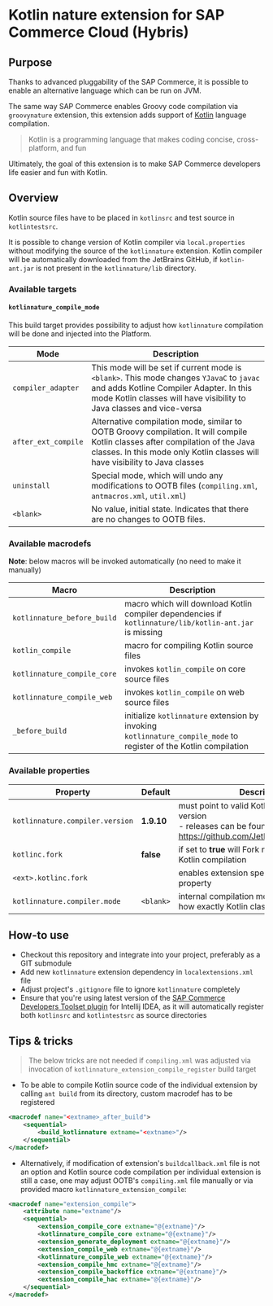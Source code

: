Kotlin nature extension for SAP Commerce Cloud (Hybris)
=====================

## Purpose

Thanks to advanced pluggability of the SAP Commerce, it is possible to enable an alternative language which can be run
on
JVM.

The same way SAP Commerce enables Groovy code compilation via `groovynature` extension, this extension adds support
of [Kotlin](https://kotlinlang.org) language compilation.

> Kotlin is a programming language that makes coding concise, cross-platform, and fun

Ultimately, the goal of this extension is to make SAP Commerce developers life easier and fun with Kotlin.

## Overview

Kotlin source files have to be placed in `kotlinsrc` and test source in `kotlintestsrc`.

It is possible to change version of Kotlin compiler via `local.properties` without modifying the source of
the `kotlinnature` extension. Kotlin compiler will be automatically downloaded from the JetBrains GitHub,
if `kotlin-ant.jar` is not present in the `kotlinnature/lib` directory.

### Available targets

#### `kotlinnature_compile_mode`

This build target provides possibility to adjust how `kotlinnature` compilation will be done and injected into the Platform.

| Mode                | Description                                                                                                                                                                                                   |
|---------------------|---------------------------------------------------------------------------------------------------------------------------------------------------------------------------------------------------------------|
| `compiler_adapter`  | This mode will be set if current mode is `<blank>`. This mode changes `YJavaC` to `javac` and adds Kotline Compiler Adapter. In this mode Kotlin classes will have visibility to Java classes and vice-versa  |
| `after_ext_compile` | Alternative compilation mode, similar to OOTB Groovy compilation. It will compile Kotlin classes after compilation of the Java classes. In this mode only Kotlin classes will have visibility to Java classes |
| `uninstall`         | Special mode, which will undo any modifications to OOTB files (`compiling.xml`, `antmacros.xml`, `util.xml`)                                                                                                  |
| `<blank>`           | No value, initial state. Indicates that there are no changes to OOTB files.                                                                                                                                   |

### Available macrodefs

**Note**: below macros will be invoked automatically (no need to make it manually)

| Macro                       | Description                                                                                                       |
|-----------------------------|-------------------------------------------------------------------------------------------------------------------|
| `kotlinnature_before_build` | macro which will download Kotlin compiler dependencies if `kotlinnature/lib/kotlin-ant.jar` is missing            |
| `kotlin_compile`            | macro for compiling Kotlin source files                                                                           |
| `kotlinnature_compile_core` | invokes `kotlin_compile` on core source files                                                                     |
| `kotlinnature_compile_web`  | invokes `kotlin_compile` on web source files                                                                      |
| `_before_build`             | initialize `kotlinnature` extension by invoking `kotlinnature_compile_mode` to register of the Kotlin compilation |

### Available properties

| Property                        | Default    | Description                                                                                                                      |
|---------------------------------|------------|----------------------------------------------------------------------------------------------------------------------------------|
| `kotlinnature.compiler.version` | **1.9.10** | must point to valid Kotlin compiler release version<br>- releases can be found here https://github.com/JetBrains/kotlin/releases |
| `kotlinc.fork`                  | **false**  | if set to **true** will Fork new process for Kotlin compilation                                                                  |
| `<ext>.kotlinc.fork`            |            | enables extension specific `kotlin.fork` property                                                                                |
| `kotlinnature.compiler.mode`    | `<blank>`  | internal compilation mode flag, indicates how exactly Kotlin classes will be compiled                                            |

## How-to use

- Checkout this repository and integrate into your project, preferably as a GIT submodule
- Add new `kotlinnature` extension dependency in `localextensions.xml` file
- Adjust project's `.gitignore` file to ignore `kotlinnature` completely
- Ensure that you're using latest version of
  the [SAP Commerce Developers Toolset plugin](https://plugins.jetbrains.com/plugin/12867-sap-commerce-developers-toolset)
  for Intellij IDEA, as it will automatically register both `kotlinsrc` and `kotlintestsrc` as source directories

## Tips & tricks

> The below tricks are not needed if `compiling.xml` was adjusted via invocation of
> `kotlinnature_extension_compile_register` build target

- To be able to compile Kotlin source code of the individual extension by calling `ant build` from its directory, custom
  macrodef has to be registered

```xml
<macrodef name="<extname>_after_build">
    <sequential>
        <build_kotlinnature extname="<extname>"/>
    </sequential>
</macrodef>
```

- Alternatively, if modification of extension's `buildcallback.xml` file is not an option and Kotlin source code
  compilation per individual extension is still a case, one may adjust OOTB's `compiling.xml` file manually or via
  provided macro `kotlinnature_extension_compile`:

```xml
<macrodef name="extension_compile">
    <attribute name="extname"/>
    <sequential>
        <extension_compile_core extname="@{extname}"/>
        <kotlinnature_compile_core extname="@{extname}"/>
        <extension_generate_deployment extname="@{extname}"/>
        <extension_compile_web extname="@{extname}"/>
        <kotlinnature_compile_web extname="@{extname}"/>
        <extension_compile_hmc extname="@{extname}"/>
        <extension_compile_backoffice extname="@{extname}"/>
        <extension_compile_hac extname="@{extname}"/>
    </sequential>
</macrodef>
```
